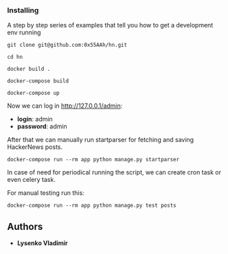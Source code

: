 ### Installing

A step by step series of examples that tell you how to get a development env running

```
git clone git@github.com:0x55AAh/hn.git
```
```
cd hn
```
```
docker build .
```
```
docker-compose build
```
```
docker-compose up
```
Now we can log in http://127.0.0.1/admin:
* **login**: admin
* **password**: admin

After that we can manually run startparser for fetching
and saving HackerNews posts.
```
docker-compose run --rm app python manage.py startparser
```
In case of need for periodical running the script, we can
create cron task or even celery task.

For manual testing run this:
```
docker-compose run --rm app python manage.py test posts
```

## Authors

* **Lysenko Vladimir**